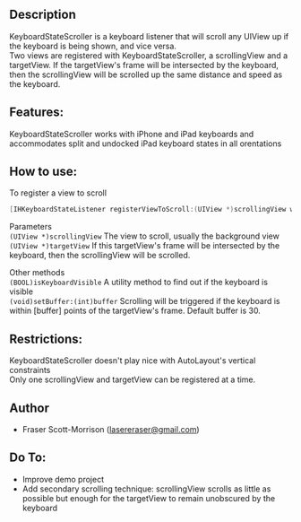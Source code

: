 ## Description

KeyboardStateScroller is a keyboard listener that will scroll any UIView up if the keyboard is being shown, and vice versa.  
Two views are registered with KeyboardStateScroller, a scrollingView and a targetView.  If the targetView's frame will be intersected by the keyboard, then the scrollingView will be scrolled up the same distance and speed as the keyboard.

## Features:

KeyboardStateScroller works with iPhone and iPad keyboards and accommodates split and undocked iPad keyboard states in all orentations

## How to use:

To register a view to scroll
```objective-c
[IHKeyboardStateListener registerViewToScroll:(UIView *)scrollingView with:(UIView *)targetView];
```

Parameters    
```(UIView *)scrollingView```   The view to scroll, usually the background view
```(UIView *)targetView```      If this targetView's frame will be intersected by the keyboard, then the scrollingView will be scrolled.

Other methods    
```(BOOL)isKeyboardVisible```   A utility method to find out if the keyboard is visible  
```(void)setBuffer:(int)buffer``` Scrolling will be triggered if the keyboard is within [buffer] points of the targetView's frame.  Default buffer is 30.

## Restrictions:

KeyboardStateScroller doesn't play nice with AutoLayout's vertical constraints  
Only one scrollingView and targetView can be registered at a time.

## Author

* Fraser Scott-Morrison (lasereraser@gmail.com)

## Do To:

* Improve demo project
* Add secondary scrolling technique: scrollingView  scrolls as little as possible but enough for the targetView to remain unobscured by the keyboard 
